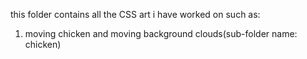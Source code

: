 this folder contains all the CSS art i have worked on such as:
1. moving chicken and moving background clouds(sub-folder name: chicken)
